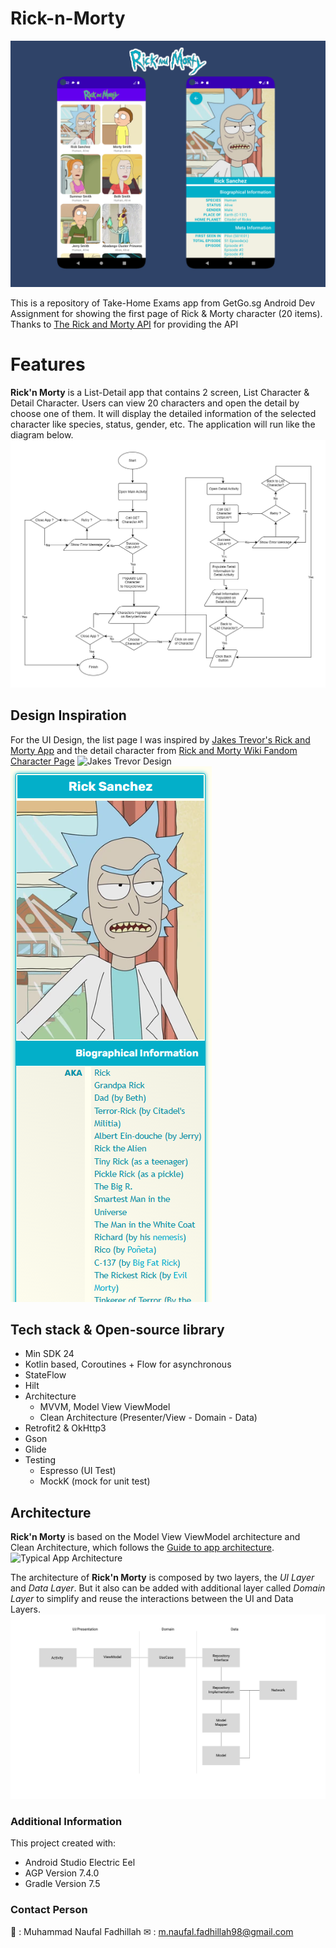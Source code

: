 # Rick-n-Morty
![Rick & Morty](/docs/banner.png)

This is a repository of Take-Home Exams app from GetGo.sg Android Dev Assignment for showing the first page of Rick & Morty character (20 items). Thanks to [The Rick and Morty API](https://rickandmortyapi.com/) for providing the API


# Features
**Rick'n Morty** is a List-Detail app that contains 2 screen, List Character & Detail Character. Users can view 20 characters and open the detail by choose one of them. It will display the detailed information of the selected character like species, status, gender, etc. The application will run like the diagram below.
![Flowchart](/docs/flowchart.jpg)


## Design Inspiration
For the UI Design, the list page I was inspired by [Jakes Trevor's Rick and Morty App](https://www.behance.net/gallery/146439915/Rick-and-Morty-App?tracking_source=search_projects%7CMorty) and the detail character from [Rick and Morty Wiki Fandom Character Page](https://rickandmorty.fandom.com/wiki/Rick_Sanchez)
![Jakes Trevor Design](https://mir-s3-cdn-cf.behance.net/project_modules/max_1200/3e2f46146439915.62b0a941065ce.jpg) 
![Wiki Fandom Character](/docs/wiki-character-detail.png)


## Tech stack & Open-source library
- Min SDK 24
- Kotlin based, Coroutines + Flow for asynchronous
- StateFlow
- Hilt
- Architecture
  - MVVM, Model View ViewModel
  - Clean Architecture (Presenter/View - Domain - Data)
- Retrofit2 & OkHttp3
- Gson
- Glide
- Testing
  - Espresso (UI Test)
  - MockK (mock for unit test)


## Architecture
**Rick'n Morty** is based on the Model View ViewModel architecture and Clean Architecture, which follows the [Guide to app architecture](https://developer.android.com/topic/architecture#modern-app-architecture).
![Typical App Architecture](https://developer.android.com/static/topic/libraries/architecture/images/mad-arch-overview.png)


The architecture of **Rick'n Morty** is composed by two layers, the *UI Layer* and *Data Layer*. But it also can be added with additional layer called *Domain Layer* to simplify and reuse the interactions between the UI and Data Layers. 
![Architecture Overview](/docs/architecture_overview.png)

### Additional Information
This project created with:
- Android Studio Electric Eel
- AGP Version 7.4.0
- Gradle Version 7.5


### Contact Person
👨 : Muhammad Naufal Fadhillah
✉ : m.naufal.fadhillah98@gmail.com
